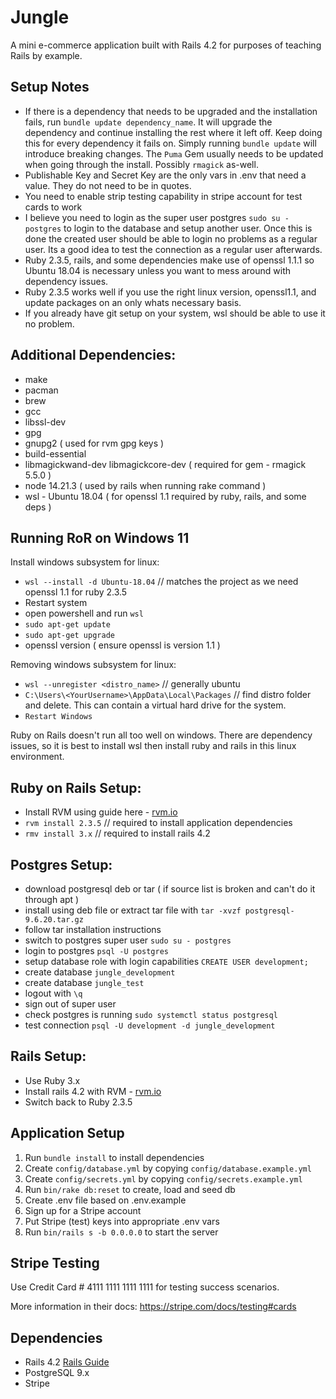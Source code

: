 # Jungle

A mini e-commerce application built with Rails 4.2 for purposes of teaching Rails by example.

## Setup Notes
- If there is a dependency that needs to be upgraded and the installation fails, run `bundle update dependency_name`.
  It will upgrade the dependency and continue installing the rest where it left off. Keep doing this for every dependency it fails on.
  Simply running `bundle update` will introduce breaking changes. The `Puma` Gem usually needs to be updated when going through the install.
  Possibly `rmagick` as-well.
- Publishable Key and Secret Key are the only vars in .env that need a value. They do not need to be in quotes.
- You need to enable strip testing capability in stripe account for test cards to work
- I believe you need to login as the super user postgres `sudo su - postgres` to login to the database and setup another user.
  Once this is done the created user should be able to login no problems as a regular user.
  Its a good idea to test the connection as a regular user afterwards.
- Ruby 2.3.5, rails, and some dependencies make use of openssl 1.1.1 so Ubuntu 18.04 is necessary unless you want to mess around with dependency issues.
- Ruby 2.3.5 works well if you use the right linux version, openssl1.1, and update packages on an only whats necessary basis.
- If you already have git setup on your system, wsl should be able to use it no problem.

## Additional Dependencies:
- make
- pacman
- brew
- gcc
- libssl-dev
- gpg
- gnupg2 ( used for rvm gpg keys )
- build-essential
- libmagickwand-dev libmagickcore-dev ( required for gem - rmagick 5.5.0 )
- node 14.21.3 ( used by rails when running rake command )
- wsl - Ubuntu 18.04 ( for openssl 1.1 required by ruby, rails, and some deps )

## Running RoR on Windows 11
Install windows subsystem for linux:
- `wsl --install -d Ubuntu-18.04` // matches the project as we need openssl 1.1 for ruby 2.3.5
- Restart system
- open powershell and run `wsl`
- `sudo apt-get update`
- `sudo apt-get upgrade`
- openssl version ( ensure openssl is version 1.1 )

Removing windows subsystem for linux:
- `wsl --unregister <distro_name>` 					        // generally ubuntu
- `C:\Users\<YourUsername>\AppData\Local\Packages` 	// find distro folder and delete. This can contain a virtual hard drive for the system.
- `Restart Windows`

Ruby on Rails doesn't run all too well on windows.
There are dependency issues, so it is best to install wsl then install ruby and rails in this linux environment.

## Ruby on Rails Setup:
- Install RVM using guide here - [rvm.io](https://rvm.io/)
- `rvm install 2.3.5` // required to install application dependencies
- `rmv install 3.x`   // required to install rails 4.2

## Postgres Setup:
- download postgresql deb or tar ( if source list is broken and can't do it through apt )
- install using deb file or extract tar file with `tar -xvzf postgresql-9.6.20.tar.gz`
- follow tar installation instructions
- switch to postgres super user `sudo su - postgres`
- login to postgres `psql -U postgres`
- setup database role with login capabilities `CREATE USER development;`
- create database `jungle_development`
- create database `jungle_test`
- logout with `\q`
- sign out of super user
- check postgres is running `sudo systemctl status postgresql`
- test connection `psql -U development -d jungle_development`

## Rails Setup:
- Use Ruby 3.x
- Install rails 4.2 with RVM - [rvm.io](https://rvm.io/)
- Switch back to Ruby 2.3.5

## Application Setup
1. Run `bundle install` to install dependencies
2. Create `config/database.yml` by copying `config/database.example.yml`
3. Create `config/secrets.yml` by copying `config/secrets.example.yml`
4. Run `bin/rake db:reset` to create, load and seed db
5. Create .env file based on .env.example
6. Sign up for a Stripe account
7. Put Stripe (test) keys into appropriate .env vars
8. Run `bin/rails s -b 0.0.0.0` to start the server

## Stripe Testing

Use Credit Card # 4111 1111 1111 1111 for testing success scenarios.

More information in their docs: <https://stripe.com/docs/testing#cards>

## Dependencies

* Rails 4.2 [Rails Guide](http://guides.rubyonrails.org/v4.2/)
* PostgreSQL 9.x
* Stripe

